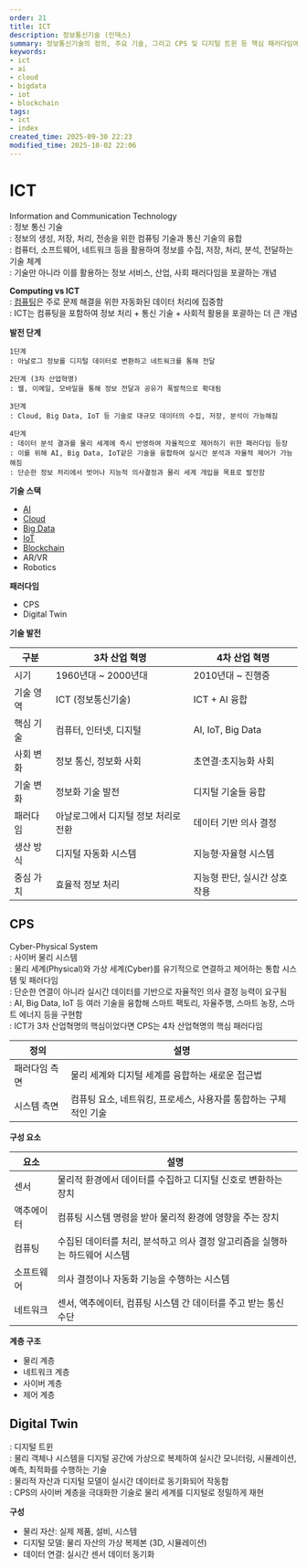 ```yaml
---
order: 21
title: ICT
description: 정보통신기술 (인덱스)
summary: 정보통신기술의 정의, 주요 기술, 그리고 CPS 및 디지털 트윈 등 핵심 패러다임에 대한 설명
keywords:
- ict
- ai
- cloud
- bigdata
- iot
- blockchain
tags:
- ict
- index
created_time: 2025-09-30 22:23
modified_time: 2025-10-02 22:06
---
```


# ICT
Information and Communication Technology  
: 정보 통신 기술  
: 정보의 생성, 저장, 처리, 전송을 위한 컴퓨팅 기술과 통신 기술의 융합  
: 컴퓨터, 소프트웨어, 네트워크 등을 활용하여 정보를 수집, 저장, 처리, 분석, 전달하는 기술 체계  
: 기술만 아니라 이를 활용하는 정보 서비스, 산업, 사회 패러다임을 포괄하는 개념  

**Computing vs ICT**  
: [컴퓨팅](../computing/index.md)은 주로 문제 해결을 위한 자동화된 데이터 처리에 집중함  
: ICT는 컴퓨팅을 포함하여 정보 처리 + 통신 기술 + 사회적 활용을 포괄하는 더 큰 개념  


**발전 단계**
```
1단계
: 아날로그 정보를 디지털 데이터로 변환하고 네트워크를 통해 전달

2단계 (3차 산업혁명)
: 웹, 이메일, 모바일을 통해 정보 전달과 공유가 폭발적으로 확대됨

3단계
: Cloud, Big Data, IoT 등 기술로 대규모 데이터의 수집, 저장, 분석이 가능해짐

4단계
: 데이터 분석 결과를 물리 세계에 즉시 반영하여 자율적으로 제어하기 위한 패러다임 등장
: 이를 위해 AI, Big Data, IoT같은 기술을 융합하여 실시간 분석과 자율적 제어가 가능해짐
: 단순한 정보 처리에서 벗어나 지능적 의사결정과 물리 세계 개입을 목표로 발전함
```

**기술 스택**
- [AI](../ai/index.md)
- [Cloud](../cloud/index.md)
- [Big Data](./bigdata/index.md)
- [IoT](./iot/index.md)
- [Blockchain](./blockchain/index.md)
- AR/VR
- Robotics


**패러다임**
- CPS
- Digital Twin


**기술 발전**

구분 | 3차 산업 혁명 | 4차 산업 혁명
---|---|---
시기 | 1960년대 ~ 2000년대 | 2010년대 ~ 진행중
기술 영역 | ICT (정보통신기술) | ICT + AI 융합
핵심 기술 | 컴퓨터, 인터넷, 디지털 | AI, IoT, Big Data
사회 변화 | 정보 통신, 정보화 사회 | 초연결·초지능화 사회
기술 변화 | 정보화 기술 발전 | 디지털 기술들 융합
패러다임  | 아날로그에서 디지털 정보 처리로 전환 | 데이터 기반 의사 결정
생산 방식 | 디지털 자동화 시스템 | 지능형·자율형 시스템
중심 가치 | 효율적 정보 처리 | 지능형 판단, 실시간 상호작용



## CPS
Cyber-Physical System  
: 사이버 물리 시스템  
: 물리 세계(Physical)와 가상 세계(Cyber)를 유기적으로 연결하고 제어하는 통합 시스템 및 패러다임  
: 단순한 연결이 아니라 실시간 데이터를 기반으로 자율적인 의사 결정 능력이 요구됨  
: AI, Big Data, IoT 등 여러 기술을 융합해 스마트 팩토리, 자율주행, 스마트 농장, 스마트 에너지 등을 구현함  
: ICT가 3차 산업혁명의 핵심이었다면 CPS는 4차 산업혁명의 핵심 패러다임  


정의 | 설명
---|---
패러다임 측면 | 물리 세계와 디지털 세계를 융합하는 새로운 접근법
시스템 측면 | 컴퓨팅 요소, 네트워킹, 프로세스, 사용자를 통합하는 구체적인 기술


**구성 요소**

요소 | 설명
---|---
센서 | 물리적 환경에서 데이터를 수집하고 디지털 신호로 변환하는 장치
액추에이터 | 컴퓨팅 시스템 명령을 받아 물리적 환경에 영향을 주는 장치
컴퓨팅 | 수집된 데이터를 처리, 분석하고 의사 결정 알고리즘을 실행하는 하드웨어 시스템
소프트웨어 | 의사 결정이나 자동화 기능을 수행하는 시스템
네트워크 | 센서, 액추에이터, 컴퓨팅 시스템 간 데이터를 주고 받는 통신 수단


**계층 구조**
- 물리 계층
- 네트워크 계층
- 사이버 계층
- 제어 계층



## Digital Twin
: 디지털 트윈  
: 물리 객체나 시스템을 디지털 공간에 가상으로 복제하여 실시간 모니터링, 시뮬레이션, 예측, 최적화를 수행하는 기술  
: 물리적 자산과 디지털 모델이 실시간 데이터로 동기화되어 작동함  
: CPS의 사이버 계층을 극대화한 기술로 물리 세계를 디지털로 정밀하게 재현  

**구성**
- 물리 자산: 실제 제품, 설비, 시스템
- 디지털 모델: 물리 자산의 가상 복제본 (3D, 시뮬레이션)
- 데이터 연결: 실시간 센서 데이터 동기화